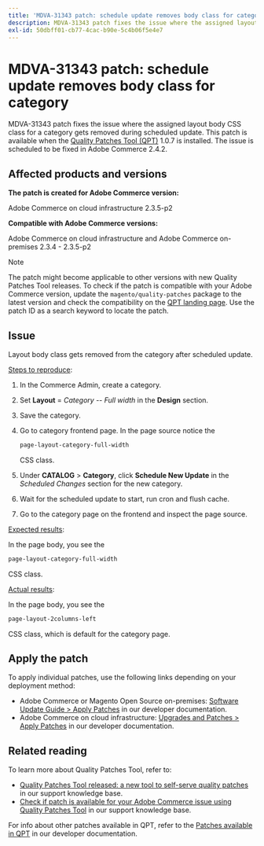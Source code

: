 ```yaml
---
title: 'MDVA-31343 patch: schedule update removes body class for category'
description: MDVA-31343 patch fixes the issue where the assigned layout body CSS class for a category gets removed during scheduled update. This patch is available when the [Quality Patches Tool (QPT)](/help/announcements/adobe-commerce-announcements/magento-quality-patches-released-new-tool-to-self-serve-quality-patches.md) 1.0.7 is installed. The issue is scheduled to be fixed in Adobe Commerce 2.4.2.
exl-id: 50dbff01-cb77-4cac-b90e-5c4b06f5e4e7
---
```

# MDVA-31343 patch: schedule update removes body class for category

MDVA-31343 patch fixes the issue where the assigned layout body CSS class for a category gets removed during scheduled update. This patch is available when the [Quality Patches Tool (QPT)](/help/announcements/adobe-commerce-announcements/magento-quality-patches-released-new-tool-to-self-serve-quality-patches.md) 1.0.7 is installed. The issue is scheduled to be fixed in Adobe Commerce 2.4.2.

## Affected products and versions

**The patch is created for Adobe Commerce version:**

Adobe Commerce on cloud infrastructure 2.3.5-p2

**Compatible with Adobe Commerce versions:**

Adobe Commerce on cloud infrastructure and Adobe Commerce on-premises 2.3.4 - 2.3.5-p2

>[!NOTE]
>
>The patch might become applicable to other versions with new Quality Patches Tool releases. To check if the patch is compatible with your Adobe Commerce version, update the `magento/quality-patches` package to the latest version and check the compatibility on the [QPT landing page](https://devdocs.magento.com/quality-patches/tool.html#patch-grid). Use the patch ID as a search keyword to locate the patch.

## Issue

Layout body class gets removed from the category after scheduled update.

<u>Steps to reproduce</u>:

1. In the Commerce Admin, create a category.
1. Set **Layout** = *Category -- Full width* in the **Design** section.
1. Save the category.
1. Go to category frontend page. In the page source notice the

    ```css
    page-layout-category-full-width
    ```

    CSS class.
1. Under **CATALOG** > **Category**, click **Schedule New Update** in the *Scheduled Changes* section for the new category.
1. Wait for the scheduled update to start, run cron and flush cache.
1. Go to the category page on the frontend and inspect the page source.

<u>Expected results</u>:

In the page body, you see the

```css
page-layout-category-full-width
```

CSS class.

<u>Actual results</u>:

In the page body, you see the

```css
page-layout-2columns-left
```

CSS class, which is default for the category page.

## Apply the patch

To apply individual patches, use the following links depending on your deployment method:

* Adobe Commerce or Magento Open Source on-premises: [Software Update Guide > Apply Patches](https://devdocs.magento.com/guides/v2.4/comp-mgr/patching/mqp.html) in our developer documentation.
* Adobe Commerce on cloud infrastructure: [Upgrades and Patches > Apply Patches](https://devdocs.magento.com/cloud/project/project-patch.html) in our developer documentation.

## Related reading

To learn more about Quality Patches Tool, refer to:

* [Quality Patches Tool released: a new tool to self-serve quality patches](/help/announcements/adobe-commerce-announcements/magento-quality-patches-released-new-tool-to-self-serve-quality-patches.md) in our support knowledge base.
* [Check if patch is available for your Adobe Commerce issue using Quality Patches Tool](/help/support-tools/patches-available-in-qpt-tool/check-patch-for-magento-issue-with-magento-quality-patches.md) in our support knowledge base.

For info about other patches available in QPT, refer to the [Patches available in QPT](https://devdocs.magento.com/quality-patches/tool.html#patch-grid) in our developer documentation.
